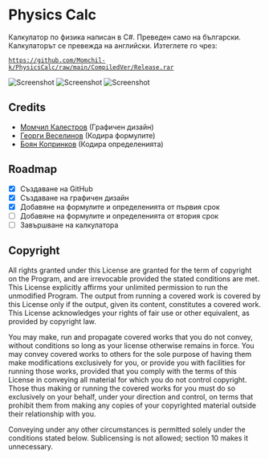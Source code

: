 # Physics Calc

Калкулатор по физика написан в C#. Преведен само на български. Калкулаторът се превежда на английски. Изтеглете го чрез:

[`https://github.com/Momchil-k/PhysicsCalc/raw/main/CompiledVer/Release.rar`](https://github.com/Momchil-k/PhysicsCalc/raw/main/CompiledVer/Release.rar)

![Screenshot](https://lh3.googleusercontent.com/a38LSXavMZOsosfg3LU83KnL7_uOz5Ou538Wc6PBF41MX_gJW7cduXrsQYI812V8Iw4bM4zNbV4eZTpalrnmE3g)
![Screenshot](https://lh4.googleusercontent.com/b1MIJ7wypsrwY_ZtGMzbh33Z4X5M84-UsNiii67G-5R6jj6rWCz6dTfdknI8unUerAG5ti2D9kmQbGZZ-rJLE9U)
![Screenshot](https://lh4.googleusercontent.com/rkaYo4ptbr_ao8XZOqVM4uh5nWH-2BuRGpXHrp66IKoxzF5_uarLfvBcGwC8k4e-HrRqQfNQcz63I4Y3RPDSUgc)

## Credits
- [Момчил Калестров](https://github.com/Momchil-k) (Графичен дизайн)
- [Георги Веселинов](https://www.instagram.com/_georgi_07/) (Кодира формулите)
- [Боян Копринков](https://github.com/BoyanK1) (Кодира определенията)

## Roadmap
- [x]  Създаване на GitHub
- [x]  Създаване на графичен дизайн
- [x]  Добавяне на формулите и определенията от първия срок
- [ ]  Добавяне на формулите и определенията от втория срок
- [ ]  Завършване на калкулатора

## Copyright
All rights granted under this License are granted for the term of copyright on the Program, and are irrevocable provided the stated conditions are met. This License explicitly affirms your unlimited permission to run the unmodified Program. The output from running a covered work is covered by this License only if the output, given its content, constitutes a covered work. This License acknowledges your rights of fair use or other equivalent, as provided by copyright law.

You may make, run and propagate covered works that you do not convey, without conditions so long as your license otherwise remains in force. You may convey covered works to others for the sole purpose of having them make modifications exclusively for you, or provide you with facilities for running those works, provided that you comply with the terms of this License in conveying all material for which you do not control copyright. Those thus making or running the covered works for you must do so exclusively on your behalf, under your direction and control, on terms that prohibit them from making any copies of your copyrighted material outside their relationship with you.

Conveying under any other circumstances is permitted solely under the conditions stated below. Sublicensing is not allowed; section 10 makes it unnecessary.

